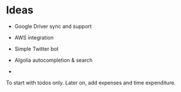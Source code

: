 

# Ideas

* Google Driver sync and support
* AWS integration
* Simple Twitter bot



* Algolia autocompletion & search
* 



To start with todos only.
Later on, add expenses and time expenditure.

